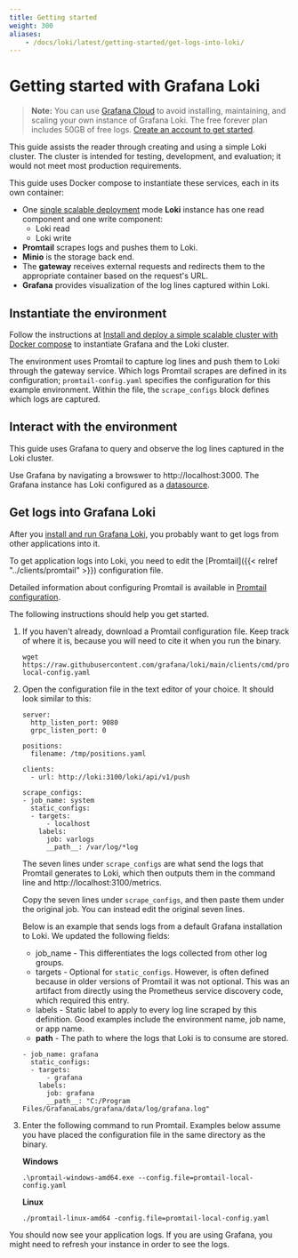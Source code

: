```yaml
---
title: Getting started
weight: 300
aliases:
    - /docs/loki/latest/getting-started/get-logs-into-loki/
---
```


# Getting started with Grafana Loki

> **Note:** You can use [Grafana Cloud](https://grafana.com/products/cloud/features/#cloud-logs) to avoid installing, maintaining, and scaling your own instance of Grafana Loki. The free forever plan includes 50GB of free logs. [Create an account to get started](https://grafana.com/auth/sign-up/create-user?pg=docs-loki&plcmt=in-text).

This guide assists the reader through creating and using a simple Loki cluster.
The cluster is intended for testing, development, and evaluation;
it would not meet most production requirements.

This guide uses Docker compose to instantiate these services, each in its own container: 

- One [single scalable deployment](../fundamentals/architecture/deployment-modes/) mode **Loki** instance has one read component and one write component:
    - Loki read
    - Loki write
- **Promtail** scrapes logs and pushes them to Loki.
- **Minio** is the storage back end.
- The **gateway** receives external requests and redirects them to the appropriate container based on the request's URL.
- **Grafana** provides visualization of the log lines captured within Loki.

## Instantiate the environment

Follow the instructions at [Install and deploy a simple scalable cluster with Docker compose](../installation/simple-scalable-docker) to instantiate Grafana and the Loki cluster.

The environment uses Promtail to capture log lines and push them to Loki through
the gateway service.
Which logs Promtail scrapes are defined in its configuration;
`promtail-config.yaml` specifies the configuration for this example environment.
Within the file, the `scrape_configs` block defines which logs are captured.

## Interact with the environment

This guide uses Grafana to query and observe the log lines captured in the Loki cluster.

Use Grafana by navigating a browswer to http://localhost:3000.
The Grafana instance has Loki configured as a [datasource](https://grafana.com/docs/grafana/latest/datasources/loki/).

## Get logs into Grafana Loki

After you [install and run Grafana Loki](../../installation/local/), you probably want to get logs from other applications into it.

To get application logs into Loki, you need to edit the [Promtail]({{< relref "../clients/promtail" >}}) configuration file.

Detailed information about configuring Promtail is available in [Promtail configuration](../../clients/promtail/configuration/).

The following instructions should help you get started.

1. If you haven't already, download a Promtail configuration file. Keep track of where it is, because you will need to cite it when you run the binary.

    ```
    wget https://raw.githubusercontent.com/grafana/loki/main/clients/cmd/promtail/promtail-local-config.yaml
    ```

1. Open the configuration file in the text editor of your choice. It should look similar to this:

    ```
    server:
      http_listen_port: 9080
      grpc_listen_port: 0
    
    positions:
      filename: /tmp/positions.yaml
    
    clients:
      - url: http://loki:3100/loki/api/v1/push
    
    scrape_configs:
    - job_name: system
      static_configs:
      - targets:
          - localhost
        labels:
          job: varlogs
          __path__: /var/log/*log
    ```

    The seven lines under `scrape_configs` are what send the logs that Promtail generates to Loki, which then outputs them in the command line and http://localhost:3100/metrics.

    Copy the seven lines under `scrape_configs`, and then paste them under the original job. You can instead edit the original seven lines.

    Below is an example that sends logs from a default Grafana installation to Loki. We updated the following fields:
    - job_name - This differentiates the logs collected from other log groups.
    - targets - Optional for `static_configs`. However, is often defined because in older versions of Promtail it was not optional. This was an artifact from directly using the Prometheus service discovery code, which required this entry.
    - labels - Static label to apply to every log line scraped by this definition. Good examples include the environment name, job name, or app name.
    - __path__ - The path to where the logs that Loki is to consume are stored.

    ```
    - job_name: grafana
      static_configs:
      - targets:
          - grafana
        labels:
          job: grafana
          __path__: "C:/Program Files/GrafanaLabs/grafana/data/log/grafana.log"
    ```

1. Enter the following command to run Promtail. Examples below assume you have placed the configuration file in the same directory as the binary.

    **Windows**

    ```
    .\promtail-windows-amd64.exe --config.file=promtail-local-config.yaml
    ```

    **Linux**

    ```
    ./promtail-linux-amd64 -config.file=promtail-local-config.yaml
    ```

You should now see your application logs. If you are using Grafana, you might need to refresh your instance in order to see the logs.
